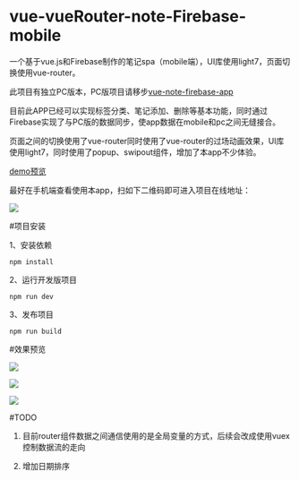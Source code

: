 # vue-vueRouter-note-Firebase-mobile
一个基于vue.js和Firebase制作的笔记spa（mobile端），UI库使用light7，页面切换使用vue-router。

此项目有独立PC版本，PC版项目请移步[vue-note-firebase-app](https://github.com/Geocld/vue-note-firebase-app)

目前此APP已经可以实现标签分类、笔记添加、删除等基本功能，同时通过Firebase实现了与PC版的数据同步，使app数据在mobile和pc之间无缝接合。

页面之间的切换使用了vue-router同时使用了vue-router的过场动画效果，UI库使用light7，同时使用了popup、swipout组件，增加了本app不少体验。


[demo预览](http://geocld.github.io/demo/mobile-note/index.html)

最好在手机端查看使用本app，扫如下二维码即可进入项目在线地址：

![](http://i.imgur.com/QR5O8PF.png)

#项目安装

1、安装依赖

	npm install

2、运行开发版项目

	npm run dev

3、发布项目

	npm run build


#效果预览

![](http://i.imgur.com/G3t8wfA.png)

![](http://i.imgur.com/hiqElKP.png)

![](http://i.imgur.com/2JolWY1.png)

#TODO
1. 目前router组件数据之间通信使用的是全局变量的方式，后续会改成使用vuex控制数据流的走向

2. 增加日期排序
